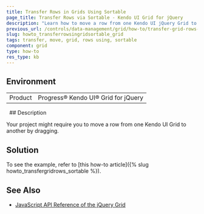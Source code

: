 ```yaml
---
title: Transfer Rows in Grids Using Sortable
page_title: Transfer Rows via Sortable - Kendo UI Grid for jQuery
description: "Learn how to move a row from one Kendo UI jQuery Grid to another using the Sortable widget."
previous_url: /controls/data-management/grid/how-to/transfer-grid-rows-sortable, /controls/data-management/grid/how-to/integration/transfer-grid-rows-sortable
slug: howto_transferrowsingridsortable_grid
tags: transfer, move, grid, rows using, sortable
component: grid
type: how-to
res_type: kb
---
```


## Environment

<table>
 <tr>
  <td>Product</td>
  <td>Progress® Kendo UI® Grid for jQuery</td>
 </tr>
</table>
 
## Description

Your project might require you to move a row from one Kendo UI Grid to another by dragging.

## Solution

To see the example, refer to [this how-to article]({% slug howto_transfergridrows_sortable %}).

## See Also

* [JavaScript API Reference of the jQuery Grid](/api/javascript/ui/grid)
